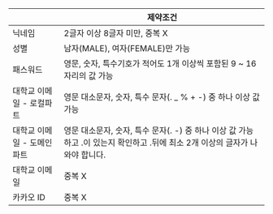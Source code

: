 |                 | 제약조건                                                                          |
|-----------------|-------------------------------------------------------------------------------|
| 닉네임             | 2글자 이상 8글자 미만, 중복 X                                                           |
| 성별              | 남자(MALE), 여자(FEMALE)만 가능                                                      |
| 패스워드            | 영문, 숫자, 특수기호가 적어도 1개 이상씩 포함된 9 ~ 16자리의 값 가능                                   |
| 대학교 이메일 - 로컬파트  | 영문 대소문자, 숫자, 특수 문자(. _ % + -) 중 하나 이상 값 가능                                    |
| 대학교 이메일 - 도메인파트 | 영문 대소문자, 숫자, 특수 문자(. -) 중 하나 이상 값 가능하고 .이 있는지 확인하고 .뒤에 최소 2개 이상의 글자가 나와야 합니다. |
| 대학교 이메일         | 중복 X                                                                          |
| 카카오 ID           | 중복 X                                                                          |

